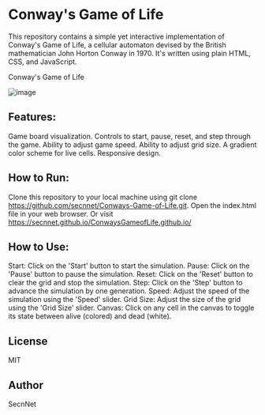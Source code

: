 # Conway's Game of Life

This repository contains a simple yet interactive implementation of Conway's Game of Life, a cellular automaton devised by the British mathematician John Horton Conway in 1970. It's written using plain HTML, CSS, and JavaScript.

Conway's Game of Life

![image](https://github.com/secnnet/ConwaysGameofLife.github.io/assets/17622687/74ebf012-a03e-4948-9dbe-98efa7929076)

## Features:

Game board visualization.
Controls to start, pause, reset, and step through the game.
Ability to adjust game speed.
Ability to adjust grid size.
A gradient color scheme for live cells.
Responsive design.

## How to Run:

Clone this repository to your local machine using git clone https://github.com/secnnet/Conways-Game-of-Life.git.
Open the index.html file in your web browser. Or visit https://secnnet.github.io/ConwaysGameofLife.github.io/ 

## How to Use:

Start: Click on the 'Start' button to start the simulation.
Pause: Click on the 'Pause' button to pause the simulation.
Reset: Click on the 'Reset' button to clear the grid and stop the simulation.
Step: Click on the 'Step' button to advance the simulation by one generation.
Speed: Adjust the speed of the simulation using the 'Speed' slider.
Grid Size: Adjust the size of the grid using the 'Grid Size' slider.
Canvas: Click on any cell in the canvas to toggle its state between alive (colored) and dead (white).

## License
MIT

## Author
SecnNet
